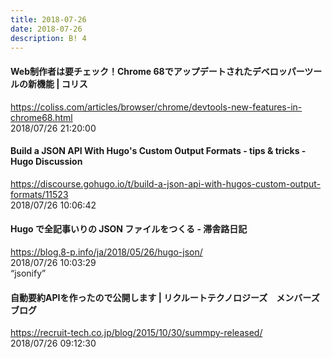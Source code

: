 ```yaml
---
title: 2018-07-26
date: 2018-07-26
description: B! 4
---
```


####   Web制作者は要チェック！Chrome 68でアップデートされたデベロッパーツールの新機能 | コリス
https://coliss.com/articles/browser/chrome/devtools-new-features-in-chrome68.html<br>
2018/07/26 21:20:00<br>


#### Build a JSON API With Hugo's Custom Output Formats - tips & tricks - Hugo Discussion
https://discourse.gohugo.io/t/build-a-json-api-with-hugos-custom-output-formats/11523<br>
2018/07/26 10:06:42<br>


####         Hugo で全記事いりの JSON ファイルをつくる - 滞舎路日記      
https://blog.8-p.info/ja/2018/05/26/hugo-json/<br>
2018/07/26 10:03:29<br>
“jsonify”


#### 自動要約APIを作ったので公開します | リクルートテクノロジーズ　メンバーズブログ
https://recruit-tech.co.jp/blog/2015/10/30/summpy-released/<br>
2018/07/26 09:12:30<br>


